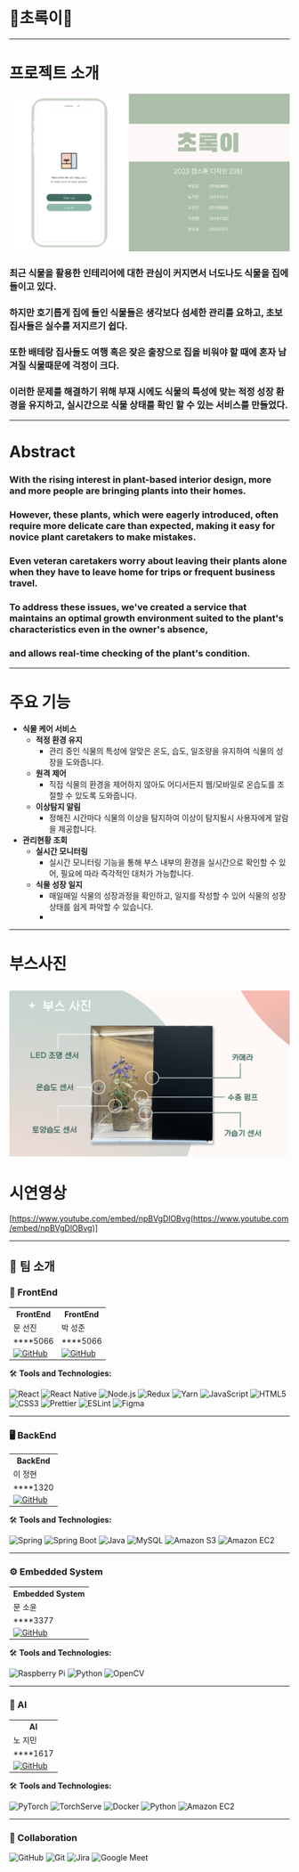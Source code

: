# 🌿초록이🌿

---
# 프로젝트 소개
  ![img](./images/image1.png)
  ### 최근 식물을 활용한 인테리어에 대한 관심이 커지면서 너도나도 식물을 집에 들이고 있다. </br>
  ### 하지만 호기롭게 집에 들인 식물들은 생각보다 섬세한 관리를 요하고, 초보 집사들은 실수를 저지르기 쉽다. </br>
  ### 또한 배테랑 집사들도 여행 혹은 잦은 출장으로 집을 비워야 할 때에 혼자 남겨질 식물때문에 걱정이 크다. </br>
  ### 이러한 문제를 해결하기 위해 부재 시에도 식물의 특성에 맞는 적정 성장 환경을 유지하고, 실시간으로 식물 상태를 확인 할 수 있는 서비스를 만들었다. 
---
# Abstract
 ### With the rising interest in plant-based interior design, more and more people are bringing plants into their homes. </br>
 ### However, these plants, which were eagerly introduced, often require more delicate care than expected, making it easy for novice plant caretakers to make mistakes. </br>
 ### Even veteran caretakers worry about leaving their plants alone when they have to leave home for trips or frequent business travel.</br>
 ### To address these issues, we've created a service that maintains an optimal growth environment suited to the plant's characteristics even in the owner's absence, 
 ### and allows real-time checking of the plant's condition.

---
# 주요 기능
  - **식물 케어 서비스**
    - **적정 환경 유지**
      - 관리 중인 식물의 특성에 알맞은 온도, 습도, 일조량을 유지하여 식물의 성장을 도와줍니다.
    - **원격 제어**
      - 직접 식물의 환경을 제어하지 않아도 어디서든지 웹/모바일로 온습도를 조절할 수 있도록 도와줍니다.
    - **이상탐지 알림**
      - 정해진 시간마다 식물의 이상을 탐지하여 이상이 탐지될시 사용자에게 알람을 제공합니다.
  - **관리현황 조회**
    - **실시간 모니터링**
      - 실시간 모니터링 기능을 통해 부스 내부의 환경을 실시간으로 확인할 수 있어, 필요에 따라 즉각적인 대처가 가능합니다.
    - **식물 성장 일지**    
      - 매일매일 식물의 성장과정을 확인하고, 일지를 작성할 수 있어 식물의 성장 상태를 쉽게 파악할 수 있습니다.
      - 
---
# 부스사진
![img](./images/img2.png)
---
# 시연영상
[https://www.youtube.com/embed/npBVgDlOBvg(https://www.youtube.com/embed/npBVgDlOBvg)]


---
<div align="left">

<h2>👥 팀 소개</h2>

<h3>🎨 FrontEnd</h3>

<table>
  <tr>
    <th>FrontEnd</th>
    <th>FrontEnd</th>
  </tr>
  <tr>
    <td>문 선진</td>
    <td>박 성준</td>
  </tr>
  <tr>
    <td>****5066</td>
    <td>****5066</td>
  </tr>
  <tr>
    <td><a href="https://github.com/anjdfk111"><img src="https://img.shields.io/badge/-GitHub-black?style=flat-square&logo=github" alt="GitHub"></a></td>
    <td><a href="https://github.com/psjoo7"><img src="https://img.shields.io/badge/-GitHub-black?style=flat-square&logo=github" alt="GitHub"></a></td>
  </tr>
</table>

<p>🛠️ <strong>Tools and Technologies:</strong></p>

<img src="https://img.shields.io/badge/-React-61DAFB?logo=React&logoColor=white&style=for-the-badge" alt="React">
<img src="https://img.shields.io/badge/-ReactNative-61DAFB?logo=React&logoColor=white&style=for-the-badge" alt="React Native">
<img src="https://img.shields.io/badge/-Node.js-339933?logo=Node.js&logoColor=white&style=for-the-badge" alt="Node.js">
<img src="https://img.shields.io/badge/-Redux-764ABC?logo=Redux&logoColor=white&style=for-the-badge" alt="Redux">
<img src="https://img.shields.io/badge/-Yarn-2C8EBB?logo=yarn&logoColor=white&style=for-the-badge" alt="Yarn">
<img src="https://img.shields.io/badge/-JavaScript-F7DF1E?logo=javascript&logoColor=black&style=for-the-badge" alt="JavaScript">
<img src="https://img.shields.io/badge/-HTML5-E34F26?logo=html5&logoColor=white&style=for-the-badge" alt="HTML5">
<img src="https://img.shields.io/badge/-CSS3-1572B6?logo=css3&logoColor=white&style=for-the-badge" alt="CSS3">
<img src="https://img.shields.io/badge/-Prettier-F7B93E?logo=prettier&logoColor=white&style=for-the-badge" alt="Prettier">
<img src="https://img.shields.io/badge/-ESLint-4B32C3?logo=eslint&logoColor=white&style=for-the-badge" alt="ESLint">
<img src="https://img.shields.io/badge/-Figma-F24E1E?logo=Figma&logoColor=white&style=for-the-badge" alt="Figma">

<hr>

<h3>🖥️ BackEnd</h3>

<table>
  <tr>
    <th>BackEnd</th>
  </tr>
  <tr>
    <td>이 정현</td>
  </tr>
  <tr>
    <td>****1320</td>
  </tr>
  <tr>
    <td><a href="https://github.com/JungHyun4"><img src="https://img.shields.io/badge/-GitHub-black?style=flat-square&logo=github" alt="GitHub"></a></td>
  </tr>
</table>

<p>🛠️ <strong>Tools and Technologies:</strong></p>

<img src="https://img.shields.io/badge/-Spring-6DB33F?logo=spring&logoColor=white&style=for-the-badge" alt="Spring">
<img src="https://img.shields.io/badge/-Spring_Boot-6DB33F?logo=spring&logoColor=white&style=for-the-badge" alt="Spring Boot">
<img src="https://img.shields.io/badge/-Java-F24E1E?logo=java&logoColor=white&style=for-the-badge" alt="Java">
<img src="https://img.shields.io/badge/-MySQL-4479A1?logo=mysql&logoColor=white&style=for-the-badge" alt="MySQL">
<img src="https://img.shields.io/badge/-Amazon_S3-569A31?logo=AmazonS3&logoColor=white&style=for-the-badge" alt="Amazon S3">
<img src="https://img.shields.io/badge/-Amazon_EC2-FF9900?logo=AmazonEC2&logoColor=white&style=for-the-badge" alt="Amazon EC2">

<hr>

<h3>⚙️ Embedded System</h3>

<table>
  <tr>
    <th>Embedded System</th>
  </tr>
  <tr>
    <td>문 소윤</td>
  </tr>
  <tr>
    <td>****3377</td>
  </tr>
  <tr>
    <td><a href="https://github.com/kookso"><img src="https://img.shields.io/badge/-GitHub-black?style=flat-square&logo=github" alt="GitHub"></a></td>
  </tr>
</table>

<p>🛠️ <strong>Tools and Technologies:</strong></p>

<img src="https://img.shields.io/badge/-Raspberry_Pi-A22846?logo=raspberry-pi&logoColor=white&style=for-the-badge" alt="Raspberry Pi">
<img src="https://img.shields.io/badge/-Python-3776AB?logo=python&logoColor=white&style=for-the-badge" alt="Python">
<img src="https://img.shields.io/badge/-OpenCV-5C3EE8?logo=opencv&logoColor=white&style=for-the-badge" alt="OpenCV">

<hr>

<h3>🧠 AI</h3>

<table>
  <tr>
    <th>AI</th>
  </tr>
  <tr>
    <td>노 지민</td>
  </tr>
  <tr>
    <td>****1617</td>
  </tr>
  <tr>
    <td><a href="https://github.com/Jiminroh"><img src="https://img.shields.io/badge/-GitHub-black?style=flat-square&logo=github" alt="GitHub"></a></td>
  </tr>
</table>

<p>🛠️ <strong>Tools and Technologies:</strong></p>

<img src="https://img.shields.io/badge/-PyTorch-EE4C2C?logo=pytorch&logoColor=white&style=for-the-badge" alt="PyTorch">
<img src="https://img.shields.io/badge/-TorchServe-6DB33F?logo=pytorch&logoColor=white&style=for-the-badge" alt="TorchServe">
<img src="https://img.shields.io/badge/-Docker-2496ED?logo=docker&logoColor=white&style=for-the-badge" alt="Docker">
<img src="https://img.shields.io/badge/-Python-3776AB?logo=python&logoColor=white&style=for-the-badge" alt="Python">
<img src="https://img.shields.io/badge/-Amazon_EC2-FF9900?logo=AmazonEC2&logoColor=white&style=for-the-badge" alt="Amazon EC2">

<hr>

<h3>🤝 Collaboration</h3>

<img src="https://img.shields.io/badge/-GitHub-181717?logo=github&logoColor=white&style=for-the-badge" alt="GitHub">
<img src="https://img.shields.io/badge/-Git-F05032?logo=git&logoColor=white&style=for-the-badge" alt="Git">
<img src="https://img.shields.io/badge/-Jira-0052CC?logo=jira&logoColor=white&style=for-the-badge" alt="Jira">
<img src="https://img.shields.io/badge/-Google_Meet-00897B?logo=google-meet&logoColor=white&style=for-the-badge" alt="Google Meet">

</div>
